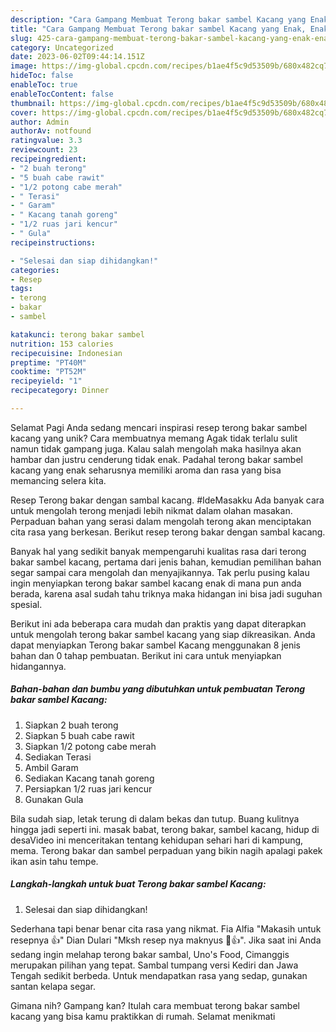 ```yaml
---
description: "Cara Gampang Membuat Terong bakar sambel Kacang yang Enak, Enak"
title: "Cara Gampang Membuat Terong bakar sambel Kacang yang Enak, Enak"
slug: 425-cara-gampang-membuat-terong-bakar-sambel-kacang-yang-enak-enak
category: Uncategorized
date: 2023-06-02T09:44:14.151Z
image: https://img-global.cpcdn.com/recipes/b1ae4f5c9d53509b/680x482cq70/terong-bakar-sambel-kacang-foto-resep-utama.jpg
hideToc: false
enableToc: true
enableTocContent: false
thumbnail: https://img-global.cpcdn.com/recipes/b1ae4f5c9d53509b/680x482cq70/terong-bakar-sambel-kacang-foto-resep-utama.jpg
cover: https://img-global.cpcdn.com/recipes/b1ae4f5c9d53509b/680x482cq70/terong-bakar-sambel-kacang-foto-resep-utama.jpg
author: Admin
authorAv: notfound
ratingvalue: 3.3
reviewcount: 23
recipeingredient:
- "2 buah terong"
- "5 buah cabe rawit"
- "1/2 potong cabe merah"
- " Terasi"
- " Garam"
- " Kacang tanah goreng"
- "1/2 ruas jari kencur"
- " Gula"
recipeinstructions:

- "Selesai dan siap dihidangkan!"
categories:
- Resep
tags:
- terong
- bakar
- sambel

katakunci: terong bakar sambel 
nutrition: 153 calories
recipecuisine: Indonesian
preptime: "PT40M"
cooktime: "PT52M"
recipeyield: "1"
recipecategory: Dinner

---
```



Selamat Pagi Anda sedang mencari inspirasi resep terong bakar sambel kacang yang unik? Cara membuatnya memang Agak tidak terlalu sulit namun tidak gampang juga. Kalau salah mengolah maka hasilnya akan hambar dan justru cenderung tidak enak. Padahal terong bakar sambel kacang yang enak seharusnya memiliki aroma dan rasa yang bisa memancing selera kita.


Resep Terong bakar dengan sambal kacang. #IdeMasakku Ada banyak cara untuk mengolah terong menjadi lebih nikmat dalam olahan masakan. Perpaduan bahan yang serasi dalam mengolah terong akan menciptakan cita rasa yang berkesan. Berikut resep terong bakar dengan sambal kacang.

Banyak hal yang sedikit banyak mempengaruhi kualitas rasa dari terong bakar sambel kacang, pertama dari jenis bahan, kemudian pemilihan bahan segar sampai cara mengolah dan menyajikannya. Tak perlu pusing kalau ingin menyiapkan terong bakar sambel kacang enak di mana pun anda berada, karena asal sudah tahu triknya maka hidangan ini bisa jadi suguhan spesial.


Berikut ini ada beberapa cara mudah dan praktis yang dapat diterapkan untuk mengolah terong bakar sambel kacang yang siap dikreasikan. Anda dapat menyiapkan Terong bakar sambel Kacang menggunakan 8 jenis bahan dan 0 tahap pembuatan. Berikut ini cara untuk menyiapkan hidangannya.

<!--inarticleads1-->

##### Bahan-bahan dan bumbu yang dibutuhkan untuk pembuatan Terong bakar sambel Kacang:

1. Siapkan 2 buah terong
1. Siapkan 5 buah cabe rawit
1. Siapkan 1/2 potong cabe merah
1. Sediakan  Terasi
1. Ambil  Garam
1. Sediakan  Kacang tanah goreng
1. Persiapkan 1/2 ruas jari kencur
1. Gunakan  Gula


Bila sudah siap, letak terung di dalam bekas dan tutup. Buang kulitnya hingga jadi seperti ini. masak babat, terong bakar, sambel kacang, hidup di desaVideo ini menceritakan tentang kehidupan sehari hari di kampung, mema. Terong bakar dan sambel perpaduan yang bikin nagih apalagi pakek ikan asin tahu tempe. 

<!--inarticleads2-->

##### Langkah-langkah untuk buat Terong bakar sambel Kacang:


1. Selesai dan siap dihidangkan!

Sederhana tapi benar benar cita rasa yang nikmat. Fia Alfia &#34;Makasih untuk resepnya 👍&#34; Dian Dulari &#34;Mksh resep nya maknyus 🤤👍&#34;. Jika saat ini Anda sedang ingin melahap terong bakar sambal, Uno&#39;s Food, Cimanggis merupakan pilihan yang tepat. Sambal tumpang versi Kediri dan Jawa Tengah sedikit berbeda. Untuk mendapatkan rasa yang sedap, gunakan santan kelapa segar. 

Gimana nih? Gampang kan? Itulah cara membuat terong bakar sambel kacang yang bisa kamu praktikkan di rumah. Selamat menikmati
